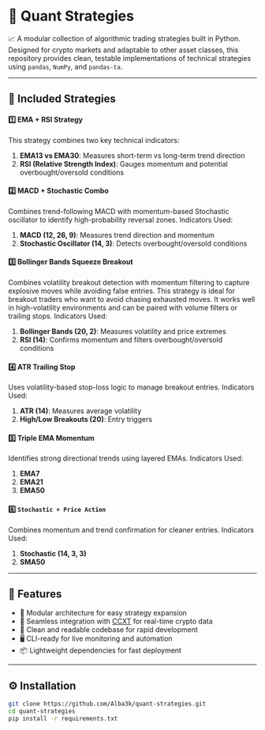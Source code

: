 # :bank: Quant Strategies

📈 A modular collection of algorithmic trading strategies built in Python.<br> 
Designed for crypto markets and adaptable to other asset classes, this repository provides clean, testable implementations of technical strategies using `pandas`, `NumPy`, and `pandas-ta`.

---

## 🚀 Included Strategies

#### :one: EMA + RSI Strategy

This strategy combines two key technical indicators:

1. **EMA13 vs EMA30**: Measures short-term vs long-term trend direction
2. **RSI (Relative Strength Index)**: Gauges momentum and potential overbought/oversold conditions

#### :two: MACD + Stochastic Combo

Combines trend-following MACD with momentum-based Stochastic oscillator to identify high-probability reversal zones. Indicators Used:

1. **MACD (12, 26, 9)**: Measures trend direction and momentum
2. **Stochastic Oscillator (14, 3)**: Detects overbought/oversold conditions

#### :three: Bollinger Bands Squeeze Breakout

Combines volatility breakout detection with momentum filtering to capture explosive moves while avoiding false entries. 
This strategy is ideal for breakout traders who want to avoid chasing exhausted moves. 
It works well in high-volatility environments and can be paired with volume filters or trailing stops.
Indicators Used:

1. **Bollinger Bands (20, 2)**: Measures volatility and price extremes
2. **RSI (14)**: Confirms momentum and filters overbought/oversold conditions

#### :four: ATR Trailing Stop

Uses volatility-based stop-loss logic to manage breakout entries. Indicators Used:

1. **ATR (14)**: Measures average volatility
2. **High/Low Breakouts (20)**: Entry triggers

#### :five: Triple EMA Momentum

Identifies strong directional trends using layered EMAs. Indicators Used:

1. **EMA7**
2. **EMA21**
3. **EMA50**
	
#### :six: `Stochastic + Price Action`	

Combines momentum and trend confirmation for cleaner entries. Indicators Used:

1. **Stochastic (14, 3, 3)**
2. **SMA50**

---

## 🧩 Features

- 🧱 Modular architecture for easy strategy expansion
- 🔌 Seamless integration with [CCXT](https://github.com/ccxt/ccxt) for real-time crypto data
- 🧼 Clean and readable codebase for rapid development
- 🖥️ CLI-ready for live monitoring and automation
- 📦 Lightweight dependencies for fast deployment

---

## ⚙️ Installation

```bash
git clone https://github.com/Alba3k/quant-strategies.git
cd quant-strategies
pip install -r requirements.txt
